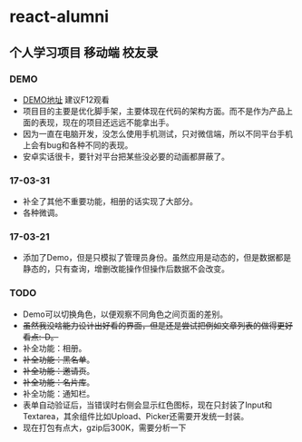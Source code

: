 # react-alumni
## 个人学习项目 移动端 校友录

### DEMO
* [DEMO地址](https://czy0729.github.io/react-alumni/) 建议F12观看
* 项目目的主要是优化脚手架，主要体现在代码的架构方面。而不是作为产品上面的表现，现在的项目还远远不能拿出手。
* 因为一直在电脑开发，没怎么使用手机测试，只对微信端，所以不同平台手机上会有bug和各种不同的表现。
* 安卓实话很卡，要针对平台把某些没必要的动画都屏蔽了。

### 17-03-31
* 补全了其他不重要功能，相册的话实现了大部分。
* 各种微调。

### 17-03-21
* 添加了Demo，但是只模拟了管理员身份。虽然应用是动态的，但是数据都是静态的，只有查询，增删改能操作但操作后数据不会改变。

### TODO
* Demo可以切换角色，以便观察不同角色之间页面的差别。
* ~~虽然我没啥能力设计出好看的界面，但是还是尝试把例如文章列表的做得更好看点:-D。~~
* 补全功能：相册。
* ~~补全功能：黑名单~~。
* ~~补全功能：邀请页~~。
* ~~补全功能：名片库~~。
* 补全功能：通知栏。
* 表单自动验证后，当错误时右侧会显示红色图标，现在只封装了Input和Textarea，其余组件比如Upload、Picker还需要开发统一封装。
* 现在打包有点大，gzip后300K，需要分析一下